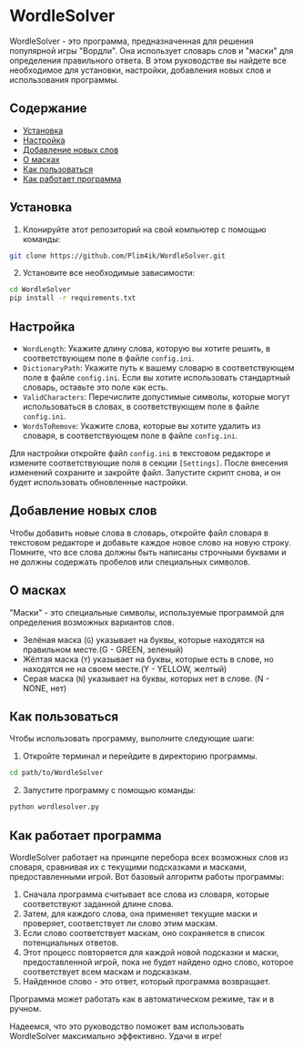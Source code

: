 # WordleSolver

WordleSolver - это программа, предназначенная для решения популярной игры "Вордли". Она использует словарь слов и "маски" для определения правильного ответа. В этом руководстве вы найдете все необходимое для установки, настройки, добавления новых слов и использования программы.

## Содержание

- [Установка](#установка)
- [Настройка](#настройка)
- [Добавление новых слов](#добавление-новых-слов)
- [О масках](#о-масках)
- [Как пользоваться](#как-пользоваться)
- [Как работает программа](#как-работает-программа)

## Установка

1. Клонируйте этот репозиторий на свой компьютер с помощью команды:

```bash
git clone https://github.com/Plim4ik/WordleSolver.git
```

2. Установите все необходимые зависимости:

```bash
cd WordleSolver
pip install -r requirements.txt
```

## Настройка

- `WordLength`: Укажите длину слова, которую вы хотите решить, в соответствующем поле в файле `config.ini`.
- `DictionaryPath`: Укажите путь к вашему словарю в соответствующем поле в файле `config.ini`. Если вы хотите использовать стандартный словарь, оставьте это поле как есть.
- `ValidCharacters`: Перечислите допустимые символы, которые могут использоваться в словах, в соответствующем поле в файле `config.ini`.
- `WordsToRemove`: Укажите слова, которые вы хотите удалить из словаря, в соответствующем поле в файле `config.ini`.

Для настройки откройте файл `config.ini` в текстовом редакторе и измените соответствующие поля в секции `[Settings]`. После внесения изменений сохраните и закройте файл. Запустите скрипт снова, и он будет использовать обновленные настройки.

## Добавление новых слов

Чтобы добавить новые слова в словарь, откройте файл словаря в текстовом редакторе и добавьте каждое новое слово на новую строку. Помните, что все слова должны быть написаны строчными буквами и не должны содержать пробелов или специальных символов.

## О масках

"Маски" - это специальные символы, используемые программой для определения возможных вариантов слов. 

- Зелёная маска (`G`) указывает на буквы, которые находятся на правильном месте.(G - GREEN, зеленый)
- Жёлтая маска (`Y`) указывает на буквы, которые есть в слове, но находятся не на своем месте.(Y - YELLOW, желтый)
- Серая маска (`N`) указывает на буквы, которых нет в слове. (N - NONE, нет)

## Как пользоваться

Чтобы использовать программу, выполните следующие шаги:

1. Откройте терминал и перейдите в директорию программы.

```bash
cd path/to/WordleSolver
```

2. Запустите программу с помощью команды:

```bash
python wordlesolver.py
```

## Как работает программа

WordleSolver работает на принципе перебора всех возможных слов из словаря, сравнивая их с текущими подсказками и масками, предоставленными игрой. Вот базовый алгоритм работы программы:

1. Сначала программа считывает все слова из словаря, которые соответствуют заданной длине слова.
2. Затем, для каждого слова, она применяет текущие маски и проверяет, соответствует ли слово этим маскам.
3. Если слово соответствует маскам, оно сохраняется в список потенциальных ответов.
4. Этот процесс повторяется для каждой новой подсказки и маски, предоставленной игрой, пока не будет найдено одно слово, которое соответствует всем маскам и подсказкам.
5. Найденное слово - это ответ, который программа возвращает.

Программа может работать как в автоматическом режиме, так и в ручном. 

Надеемся, что это руководство поможет вам использовать WordleSolver максимально эффективно. Удачи в игре!
